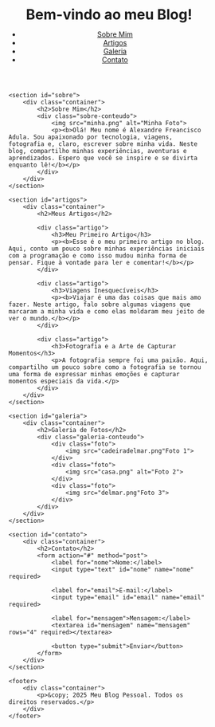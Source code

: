 <!DOCTYPE html>
<html lang="pt-br">
<head>
    <meta charset="UTF-8">
    <meta name="viewport" content="width=device-width, initial-scale=1.0">
    <title>Meu Blog Pessoal</title>
    <link rel="stylesheet" href="style.css">
</head>
<style>
* {
    margin: 0;
    padding: 0;
    box-sizing: border-box;
}

body {
    font-family: Arial, sans-serif;
    line-height: 1.6;
    background-color: #f4f4f4;
    color: #333;
}

.container {
    width: 80%;
    margin: 0 auto;
}

header {
    background-color: #333;
    color: #fff;
    padding: 20px 0;
}

header h1 {
    text-align: center;
    font-size: 2.5rem;
}

nav ul {
    display: flex;
    justify-content: center;
    list-style: none;
    margin-top: 10px;
}

nav ul li {
    margin: 0 20px;
}

nav ul li a {
    text-decoration: none;
    color: #fff;
    font-weight: bold;
}

nav ul li a:hover {
    color: #ddd;
}

section {
    padding: 40px 0;
    background-color: #fff;
    margin-bottom: 20px;
}

h2 {
    text-align: center;
    font-size: 2rem;
    margin-bottom: 20px;
}

.sobre-conteudo {
    display: flex;
    align-items: center;
    justify-content: space-around;
}

.sobre-conteudo img {
    border-radius: 50%;
    margin-right: 20px;
}

.artigo {
    background-color: #f9f9f9;
    padding: 20px;
    margin: 15px 0;
    border-radius: 5px;
}

.artigo h3 {
    font-size: 1.5rem;
    margin-bottom: 10px;
}

.galeria-conteudo {
    display: flex;
    gap: 15px;
    justify-content: center;
}

.foto img {
    width: 100%;
    height: auto;
    border-radius: 5px;
}

form {
    display: flex;
    flex-direction: column;
    gap: 15px;
}

form label {
    font-weight: bold;
}

form input, form textarea {
    padding: 10px;
    border: 1px solid #ccc;
    border-radius: 5px;
    font-size: 1rem;
}

form button {
    background-color: #333;
    color: #fff;
    padding: 10px;
    border: none;
    cursor: pointer;
    font-size: 1rem;
    border-radius: 15px;
}

form button:hover {
    background-color: #444;
}

footer {
    background-color: #333;
    color: #fff;
    text-align: center;
    padding: 15px;
    margin-top: 20px;
}

</style>
<body>
    <header>
        <div class="container">
            <h1>Bem-vindo ao meu Blog!</h1>
            <nav>
                <ul>
                    <li><a href="#sobre">Sobre Mim</a></li>
                    <li><a href="#artigos">Artigos</a></li>
                    <li><a href="#galeria">Galeria</a></li>
                    <li><a href="#contato">Contato</a></li>
                </ul>
            </nav>
        </div>
    </header>

    <section id="sobre">
        <div class="container">
            <h2>Sobre Mim</h2>
            <div class="sobre-conteudo">
                <img src="minha.png" alt="Minha Foto">
                <p><b>Olá! Meu nome é Alexandre Freancisco Adula. Sou apaixonado por tecnologia, viagens, fotografia e, claro, escrever sobre minha vida. Neste blog, compartilho minhas experiências, aventuras e aprendizados. Espero que você se inspire e se divirta enquanto lê!</b></p>
            </div>
        </div>
    </section>

    <section id="artigos">
        <div class="container">
            <h2>Meus Artigos</h2>

            <div class="artigo">
                <h3>Meu Primeiro Artigo</h3>
                <p><b>Esse é o meu primeiro artigo no blog. Aqui, conto um pouco sobre minhas experiências iniciais com a programação e como isso mudou minha forma de pensar. Fique à vontade para ler e comentar!</b></p>
            </div>

            <div class="artigo">
                <h3>Viagens Inesquecíveis</h3>
                <p><b>Viajar é uma das coisas que mais amo fazer. Neste artigo, falo sobre algumas viagens que marcaram a minha vida e como elas moldaram meu jeito de ver o mundo.</b></p>
            </div>

            <div class="artigo">
                <h3>Fotografia e a Arte de Capturar Momentos</h3>
                <p>A fotografia sempre foi uma paixão. Aqui, compartilho um pouco sobre como a fotografia se tornou uma forma de expressar minhas emoções e capturar momentos especiais da vida.</p>
            </div>
        </div>
    </section>

    <section id="galeria">
        <div class="container">
            <h2>Galeria de Fotos</h2>
            <div class="galeria-conteudo">
                <div class="foto">
                    <img src="cadeiradelmar.png"Foto 1">
                </div>
                <div class="foto">
                    <img src="casa.png" alt="Foto 2">
                </div>
                <div class="foto">
                    <img src="delmar.png"Foto 3">
                </div>
            </div>
        </div>
    </section>

    <section id="contato">
        <div class="container">
            <h2>Contato</h2>
            <form action="#" method="post">
                <label for="nome">Nome:</label>
                <input type="text" id="nome" name="nome" required>

                <label for="email">E-mail:</label>
                <input type="email" id="email" name="email" required>

                <label for="mensagem">Mensagem:</label>
                <textarea id="mensagem" name="mensagem" rows="4" required></textarea>

                <button type="submit">Enviar</button>
            </form>
        </div>
    </section>

    <footer>
        <div class="container">
            <p>&copy; 2025 Meu Blog Pessoal. Todos os direitos reservados.</p>
        </div>
    </footer>
</body>
</html>

